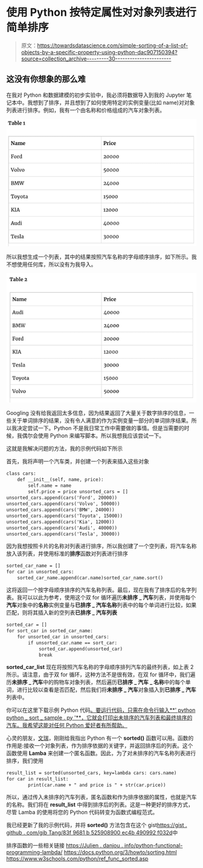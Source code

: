 # 使用 Python 按特定属性对对象列表进行简单排序

> 原文：<https://towardsdatascience.com/simple-sorting-of-a-list-of-objects-by-a-specific-property-using-python-dac907150394?source=collection_archive---------30----------------------->

## 这没有你想象的那么难

在我对 Python 和数据建模的初步实验中，我必须将数据导入到我的 Jupyter 笔记本中。我想到了排序，并且想到了如何使用特定的实例变量(比如 name)对对象列表进行排序。例如，我有一个由名称和价格组成的汽车对象列表。

![](img/bd665fb314050c477f87a79bcef024c8.png)

所以我想生成一个列表，其中的结果按照汽车名称的字母顺序排序，如下所示。我不想使用任何库，所以没有为我导入。

![](img/d6d007be05cc39025a2d66cdcfdad076.png)

Googling 没有给我返回太多信息，因为结果返回了大量关于数字排序的信息，一些关于单词排序的结果，没有令人满意的作为实例变量一部分的单词排序结果。所以我决定尝试一下。Python 不是我日常工作中需要做的事情。但是当需要的时候，我偶尔会使用 Python 来编写脚本。所以我想我应该尝试一下。

这就是我解决问题的方法，我的示例代码如下所示

首先，我将声明一个汽车类，并创建一个列表来插入这些对象

```
class cars:
    def __init__(self, name, price):  
        self.name = name
        self.price = price unsorted_cars = []
unsorted_cars.append(cars('Ford', 20000))
unsorted_cars.append(cars('Volvo', 50000))
unsorted_cars.append(cars('BMW', 24000)) 
unsorted_cars.append(cars('Toyota', 15000)) 
unsorted_cars.append(cars('Kia', 12000)) 
unsorted_cars.append(cars('Audi', 40000)) 
unsorted_cars.append(cars('Tesla', 30000))
```

因为我想按照卡片的名称对列表进行排序，所以我创建了一个空列表，将汽车名称放入该列表，并使用标准的**排序**函数对列表进行排序

```
sorted_car_name = []
for car in unsorted_cars: 
	sorted_car_name.append(car.name)sorted_car_name.sort()
```

这将返回一个按字母顺序排序的汽车名称列表。最后，现在我有了排序后的名字列表。我可以以此为参考，使用这个双 for 循环遍历**未排序 _ 汽车**列表，并使用每个**汽车**对象中的**名称**实例变量与**已排序 _ 汽车名称**列表中的每个单词进行比较，如果匹配，则将其插入新的空列表**已排序 _ 汽车列表**

```
sorted_car = []
for sort_car in sorted_car_name:  
	for unsorted_car in unsorted_cars:
		if unsorted_car.name == sort_car:
			sorted_car.append(unsorted_car)
			break
```

**sorted_car_list** 现在将按照汽车名称的字母顺序排列汽车的最终列表，如上表 2 所示。请注意，由于双 for 循环，这种方法不是很有效，在双 for 循环中，我们遍历**未排序 _ 汽车**中的购物车对象列表，然后遍历**已排序 _ 汽车 _ 名称**中的每个单词，进行比较以查看是否匹配，然后我们将**未排序 _ 汽车**对象插入到**已排序 _ 汽车**列表中。

你可以在这里下载示例 Python 代码[。要运行代码，只需在命令行输入**' python python _ sort _ sample . py '**，它就会打印出未排序的汽车列表和最终排序的汽车。我希望这能对任何 Python 爱好者有所帮助。](https://gist.github.com/gibtang/83f9681b525908900ec4b490992f032d)

心灵的朋友，[文瑞](https://www.linkedin.com/in/ruiwen/)，刚刚给我指出 Python 有一个 **sorted()** 函数可以用。函数的作用是:接收一个对象列表，作为排序依据的关键字，并返回排序后的列表。这个函数使用 **Lamba** 来创建一个匿名函数。因此，为了对未排序的汽车名称列表进行排序，我们使用

```
result_list = sorted(unsorted_cars, key=lambda cars: cars.name)
for car in result_list:
        print(car.name + " and price is " + str(car.price))
```

所以，通过传入未排序的汽车列表，匿名函数和作为排序依据的属性，也就是汽车的名称。我们将在 **result_list** 中得到排序后的列表。这是一种更好的排序方式，尽管 Lamba 的使用将您的 Python 代码转变为函数式编程范式。

我已经更新了我的示例代码，并将 **sorted()** 方法包含在这个 gist[https://gist . github . com/gib Tang/83f 9681 b 525908900 ec4b 490992 f032d](https://gist.github.com/gibtang/83f9681b525908900ec4b490992f032d)中

排序函数的一些相关链接
[https://Julien . danjou . info/python-functional-programming-lambda/](https://julien.danjou.info/python-functional-programming-lambda/)
https://docs.python.org/3/howto/sorting.html
https://www.w3schools.com/python/ref_func_sorted.asp